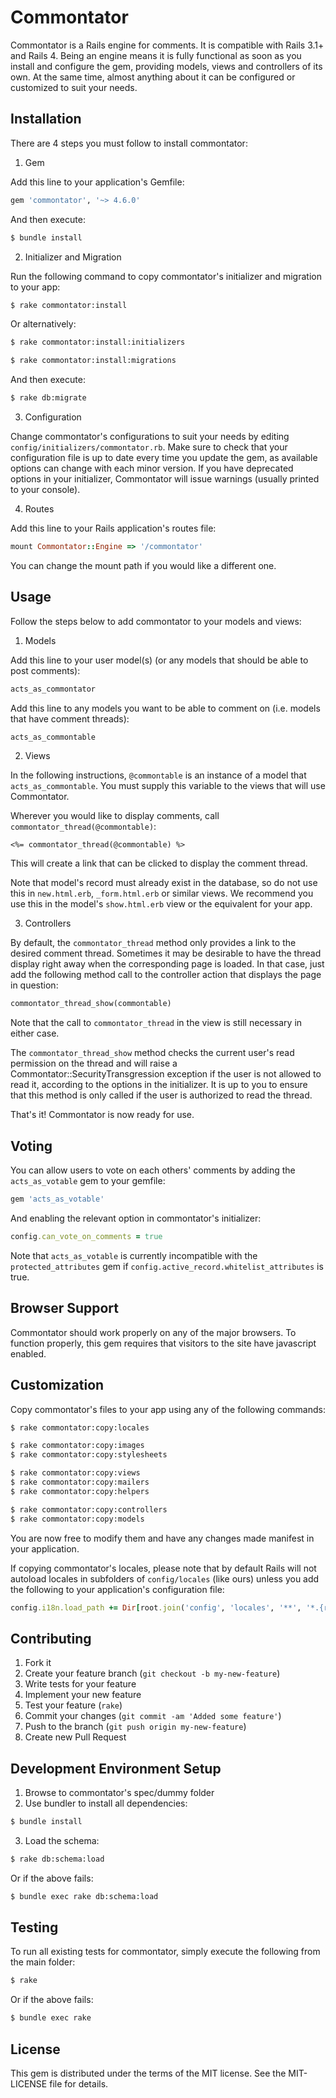 # Commontator

Commontator is a Rails engine for comments. It is compatible with Rails 3.1+ and Rails 4.
Being an engine means it is fully functional as soon as you install and
configure the gem, providing models, views and controllers of its own.
At the same time, almost anything about it can be configured or customized to suit your needs.

## Installation

There are 4 steps you must follow to install commontator:

1. Gem

  Add this line to your application's Gemfile:

  ```rb
  gem 'commontator', '~> 4.6.0'
  ```

  And then execute:

  ```sh
  $ bundle install
  ```

2. Initializer and Migration

  Run the following command to copy commontator's initializer and migration to your app:

  ```sh
  $ rake commontator:install
  ```

  Or alternatively:

  ```sh
  $ rake commontator:install:initializers

  $ rake commontator:install:migrations
  ```

  And then execute:

  ```sh
  $ rake db:migrate
  ```

3. Configuration

  Change commontator's configurations to suit your needs by editing `config/initializers/commontator.rb`.
  Make sure to check that your configuration file is up to date every time you update the gem, as available options can change with each minor version.
  If you have deprecated options in your initializer, Commontator will issue warnings (usually printed to your console).

4. Routes

  Add this line to your Rails application's routes file:

  ```rb
  mount Commontator::Engine => '/commontator'
  ```

  You can change the mount path if you would like a different one.

## Usage

Follow the steps below to add commontator to your models and views:

1. Models

  Add this line to your user model(s) (or any models that should be able to post comments):

  ```rb
  acts_as_commontator
  ```
    
  Add this line to any models you want to be able to comment on (i.e. models that have comment threads):

  ```rb
  acts_as_commontable
  ```
    
2. Views

  In the following instructions, `@commontable` is an instance of a model that `acts_as_commontable`.
  You must supply this variable to the views that will use Commontator.

  Wherever you would like to display comments, call `commontator_thread(@commontable)`:

  ```erb
  <%= commontator_thread(@commontable) %>
  ```

  This will create a link that can be clicked to display the comment thread.

  Note that model's record must already exist in the database, so do not use this in `new.html.erb`, `_form.html.erb` or similar views.
  We recommend you use this in the model's `show.html.erb` view or the equivalent for your app.

3. Controllers

  By default, the `commontator_thread` method only provides a link to the desired comment thread.
  Sometimes it may be desirable to have the thread display right away when the corresponding page is loaded.
  In that case, just add the following method call to the controller action that displays the page in question:
  
  ```rb
  commontator_thread_show(commontable)
  ```

  Note that the call to `commontator_thread` in the view is still necessary in either case.

  The `commontator_thread_show` method checks the current user's read permission on the thread and will raise a
  Commontator::SecurityTransgression exception if the user is not allowed to read it, according to the options in the initializer.
  It is up to you to ensure that this method is only called if the user is authorized to read the thread.

That's it! Commontator is now ready for use.

## Voting

You can allow users to vote on each others' comments by adding the `acts_as_votable` gem to your gemfile:

```rb
gem 'acts_as_votable'
```

And enabling the relevant option in commontator's initializer:

```rb
config.can_vote_on_comments = true
```

Note that `acts_as_votable` is currently incompatible with the `protected_attributes`
gem if `config.active_record.whitelist_attributes` is true.

## Browser Support

Commontator should work properly on any of the major browsers.
To function properly, this gem requires that visitors to the site have javascript enabled.

## Customization

Copy commontator's files to your app using any of the following commands:

```sh
$ rake commontator:copy:locales

$ rake commontator:copy:images
$ rake commontator:copy:stylesheets

$ rake commontator:copy:views
$ rake commontator:copy:mailers
$ rake commontator:copy:helpers

$ rake commontator:copy:controllers
$ rake commontator:copy:models
```

You are now free to modify them and have any changes made manifest in your application.

If copying commontator's locales, please note that by default Rails will not autoload locales in subfolders of `config/locales` (like ours) unless you add the following to your application's configuration file:

```rb
config.i18n.load_path += Dir[root.join('config', 'locales', '**', '*.{rb,yml}')]
```

## Contributing

1. Fork it
2. Create your feature branch (`git checkout -b my-new-feature`)
3. Write tests for your feature
4. Implement your new feature
5. Test your feature (`rake`)
6. Commit your changes (`git commit -am 'Added some feature'`)
7. Push to the branch (`git push origin my-new-feature`)
8. Create new Pull Request

## Development Environment Setup

1. Browse to commontator's spec/dummy folder
2. Use bundler to install all dependencies:

  ```sh
  $ bundle install
  ```

3. Load the schema:

  ```sh
  $ rake db:schema:load
  ```

  Or if the above fails:

  ```sh
  $ bundle exec rake db:schema:load
  ```

## Testing

To run all existing tests for commontator, simply execute the following from the main folder:

```sh
$ rake
```

Or if the above fails:

```sh
$ bundle exec rake
```

## License

This gem is distributed under the terms of the MIT license.
See the MIT-LICENSE file for details.


